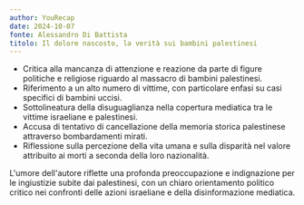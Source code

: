 ```yaml
---
author: YouRecap
date: 2024-10-07
fonte: Alessandro Di Battista
titolo: Il dolore nascosto, la verità sui bambini palestinesi
---
```


- Critica alla mancanza di attenzione e reazione da parte di figure politiche e religiose riguardo al massacro di bambini palestinesi.
- Riferimento a un alto numero di vittime, con particolare enfasi su casi specifici di bambini uccisi.
- Sottolineatura della disuguaglianza nella copertura mediatica tra le vittime israeliane e palestinesi.
- Accusa di tentativo di cancellazione della memoria storica palestinese attraverso bombardamenti mirati.
- Riflessione sulla percezione della vita umana e sulla disparità nel valore attribuito ai morti a seconda della loro nazionalità.

L'umore dell'autore riflette una profonda preoccupazione e indignazione per le ingiustizie subite dai palestinesi, con un chiaro orientamento politico critico nei confronti delle azioni israeliane e della disinformazione mediatica.
